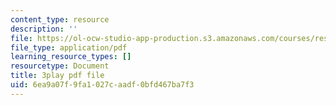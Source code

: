 ```yaml
---
content_type: resource
description: ''
file: https://ol-ocw-studio-app-production.s3.amazonaws.com/courses/res-9-003-brains-minds-and-machines-summer-course-summer-2015/6ea9a07f9fa1027caadf0bfd467ba7f3_Em9I6XTQA3I.pdf
file_type: application/pdf
learning_resource_types: []
resourcetype: Document
title: 3play pdf file
uid: 6ea9a07f-9fa1-027c-aadf-0bfd467ba7f3
---
```

